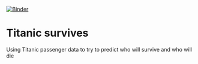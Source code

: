 <a href="https://mybinder.org/v2/gh/AnaViolet/titanic_survives/main" target="_blank">![Binder](https://mybinder.org/badge_logo.svg)</a>

# Titanic survives
Using Titanic passenger data to try to predict who will survive and who will die
